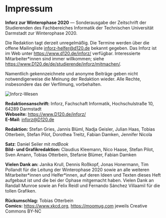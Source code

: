 # Impressum

**Inforz zur Winterophase 2020** &mdash; Sonderausgabe der Zeitschrift der Studierenden des Fachbereiches Informatik der Technischen Universität Darmstadt zur Winterophase 2020.

Die Redaktion tagt derzeit unregelmäßig. Die Termine werden über die offene Mailingliste <inforz-helfer@d120.de> bekannt gegeben. Das Inforz ist im Web unter <https://www.d120.de/inforz/> verfügbar. Interessierte Mitarbeiter\*innen sind immer willkommen; siehe <https://www.D120.de/de/studierende/inforz/mitmachen/>.

Namentlich gekennzeichnete und anonyme Beiträge geben nicht notwendigerweise die Meinung der Redaktion wieder. Alle Rechte, insbesondere das der Verfilmung, vorbehalten.

![Inforz-Wesen](../_res/img/wesen/inforz.png)

**Redaktionsanschrift:** Inforz, Fachschaft Informatik, Hochschulstraße 10, 64289 Darmstadt  
**Webseite:** <https://www.D120.de/inforz/>  
**E-Mail:** <inforz@D120.de>

<!-- **Redaktionsschluss dieser Ausgabe:** 01. April 2019  
**Drucklegung dieser Ausgabe:** 25. April 2019  
**V.i.S.d.P.:** Fabian Damken, Fachschaft Informatik, Hochschulstraße 10, 64289 Darmstadt -->

**Redaktion:** Stefan Gries, Jannis Blüml, Nadja Geisler, Julian Haas, Tobias Otterbein, Stefan Pilot, Dorothea Treitz, Fabian Damken, Jennifer Nicola

<!-- **Satz:** Dorothea Treitz mit \LaTeX, unter Verwendung einer Vorlage von Tobias Otterbein  -->
**Satz**: Daniel Seiler mit *mdBook*  
**Bild- und Grafikredaktion:** Claudius Kleemann, Nico Haase, Stefan Pilot, Sven Amann, Tobias Otterbein, Stefanie Blümer, Fabian Damken

**Vielen Dank an:** Janika Krull, Dennis Roßkopf, Jonas Honermann, Tim Pollandt für die Leitung der Winterophase 2020 sowie an alle weiteren Mitarbeiter\*innen und Helfer\*innen, auf deren Ideen und Texten dieses Heft aufgebaut ist und die bei der Ophase mitgemacht haben. Vielen Dank an Randall Munroe sowie an Felix Reidl und Fernando Sánchez Villaamil für die tollen Grafiken.  


<!-- **Titelbild:** Fabian Damken  -->

**Rückumschlag:** Tobias Otterbein  
**Comics:** <https://www.xkcd.org>, <https://moomug.com> jeweils Creative Commons BY-NC

<!-- **Druck:** typographics GmbH, Röntgenstraße 27a, 64291 Darmstadt, Deutschland   
**Auflage:** 1000 Exemplare   
**ISSN:** 1614–4295 -->
